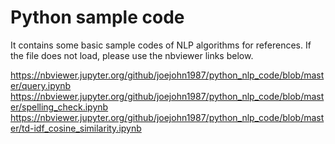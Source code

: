 # Python sample code
It contains some basic sample codes of NLP algorithms for references.
If the file does not load, please use the nbviewer links below.

https://nbviewer.jupyter.org/github/joejohn1987/python_nlp_code/blob/master/query.ipynb
https://nbviewer.jupyter.org/github/joejohn1987/python_nlp_code/blob/master/spelling_check.ipynb
https://nbviewer.jupyter.org/github/joejohn1987/python_nlp_code/blob/master/td-idf_cosine_similarity.ipynb
